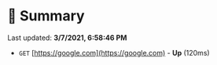 # 📖 Summary
Last updated: **3/7/2021, 6:58:46 PM**

- `GET` [https://google.com](https://google.com) - **Up** (120ms)
